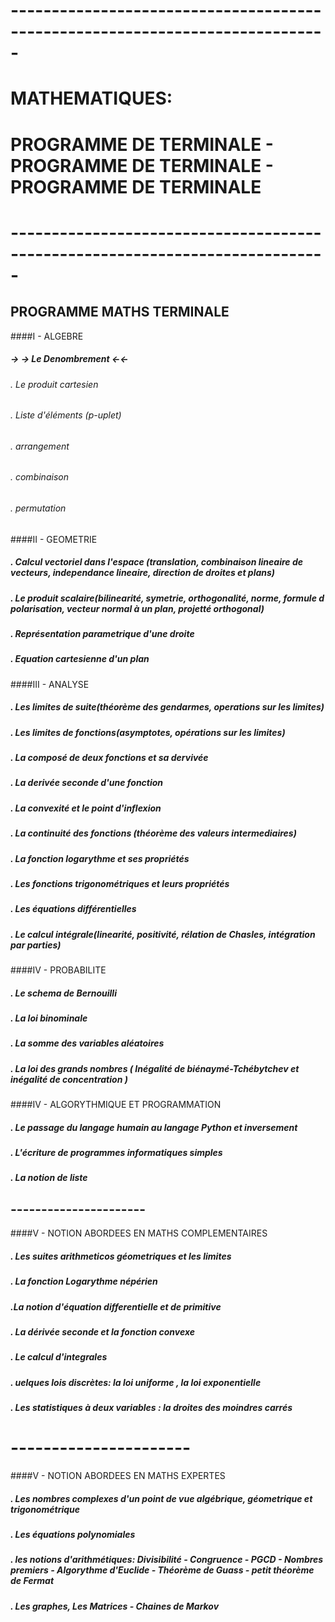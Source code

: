 # ----------------------------------------------------------------------------- #
#    MATHEMATIQUES:
#    PROGRAMME DE TERMINALE - PROGRAMME DE TERMINALE - PROGRAMME DE TERMINALE
#
# ----------------------------------------------------------------------------- #


## PROGRAMME MATHS TERMINALE 

####I - ALGEBRE
##### -> ->  Le Denombrement <-<-
###### . Le produit cartesien
###### . Liste d'éléments (p-uplet)
###### . arrangement
###### . combinaison
###### . permutation

####II - GEOMETRIE
##### . Calcul vectoriel dans l'espace (translation, combinaison lineaire de vecteurs, independance lineaire, direction de droites et plans)

##### . Le produit scalaire(bilinearité, symetrie, orthogonalité, norme, formule d polarisation, vecteur normal à un plan, projetté orthogonal)

##### . Représentation parametrique d'une droite 

##### . Equation cartesienne d'un plan 

####III - ANALYSE
##### . Les limites de suite(théorème des gendarmes, operations sur les limites)
##### . Les limites de fonctions(asymptotes, opérations sur les limites)

##### . La composé de deux fonctions et sa dervivée
##### . La derivée seconde d'une fonction 
##### . La convexité et le point d'inflexion
##### . La continuité des fonctions (théorème des valeurs intermediaires)
##### . La fonction logarythme et ses propriétés
##### . Les fonctions trigonométriques et leurs propriétés
##### . Les équations différentielles 
##### . Le calcul intégrale(linearité, positivité, rélation de Chasles, intégration par parties)

####IV - PROBABILITE 
##### . Le schema de Bernouilli
##### . La loi binominale
##### . La somme des variables aléatoires 
##### . La loi des grands nombres ( Inégalité de biénaymé-Tchébytchev et inégalité de concentration )

####IV - ALGORYTHMIQUE ET PROGRAMMATION 
##### . Le passage du langage humain au langage Python et inversement 
##### . L'écriture de programmes informatiques simples
##### . La notion de liste 

## ---------------------- ## 
####V - NOTION ABORDEES EN MATHS COMPLEMENTAIRES 
##### . Les suites arithmeticos géometriques et les limites 
##### . La fonction Logarythme népérien
##### .La notion d'équation differentielle et de primitive 
##### . La dérivée seconde et la fonction convexe 
##### . Le calcul d'integrales 
##### . uelques lois discrètes: la loi uniforme , la loi exponentielle
##### . Les statistiques à deux variables : la droites des moindres carrés

# ---------------------- ## 
####V - NOTION ABORDEES EN MATHS EXPERTES 
##### . Les nombres complexes d'un point de vue algébrique, géometrique et trigonométrique 
##### . Les équations polynomiales 
##### . les notions d'arithmétiques: Divisibilité - Congruence -  PGCD - Nombres premiers - Algorythme d'Euclide - Théorème de Guass - petit théorème de Fermat 
##### . Les graphes, Les Matrices - Chaines de Markov


